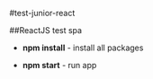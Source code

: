 #test-junior-react

##ReactJS test spa

- **npm install** - install all packages

- **npm start** - run app

